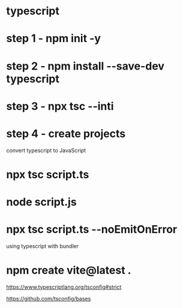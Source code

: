 # typescript



# step 1 - npm init -y
# step 2 - npm install --save-dev typescript 
# step 3 - npx tsc --inti
# step 4 - create projects

convert typescript to JavaScript 
# npx tsc script.ts
# node script.js

# npx tsc script.ts --noEmitOnError



using typescript with bundler

# npm create vite@latest .


https://www.typescriptlang.org/tsconfig#strict


https://github.com/tsconfig/bases

